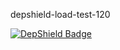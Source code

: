 depshield-load-test-120

[![DepShield Badge](https://cpeters2.dev.depshield.sonatype.org/badges/depshield-load-cpeters2d/depshield-load-test-120/depshield.svg)](https://sonatype.github.io/depshield-github-pages)
